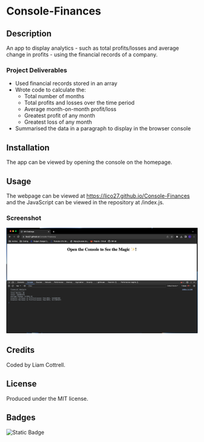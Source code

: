 # Console-Finances

## Description
An app to display analytics - such as total profits/losses and average change in profits - using the financial records of a company.

### Project Deliverables
- Used financial records stored in an array
- Wrote code to calculate the:
  - Total number of months
  - Total profits and losses over the time period
  - Average month-on-month profit/loss
  - Greatest profit of any month
  - Greatest loss of any month
- Summarised the data in a paragraph to display in the browser console

## Installation
The app can be viewed by opening the console on the homepage.

## Usage
The webpage can be viewed at https://lico27.github.io/Console-Finances and the JavaScript can be viewed in the repository at /index.js.

### Screenshot
![Screenshot of completed project](/screenshot.png)

## Credits
Coded by Liam Cottrell.

## License
Produced under the MIT license.

## Badges
![Static Badge](https://img.shields.io/badge/project-complete-brightgreen)

